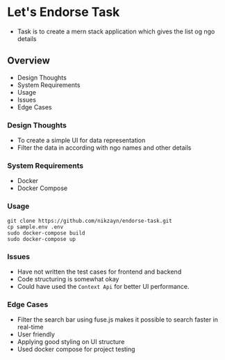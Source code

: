 # Let's Endorse Task
- Task is to create a mern stack application which gives the list og ngo details

## Overview
- Design Thoughts
- System Requirements
- Usage
- Issues
- Edge Cases

### Design Thoughts
- To create a simple UI for data representation
- Filter the data in according with ngo names and other details

### System Requirements
- Docker
- Docker Compose

### Usage
```
git clone https://github.com/nikzayn/endorse-task.git
cp sample.env .env
sudo docker-compose build
sudo docker-compose up
```

### Issues
- Have not written the test cases for frontend and backend
- Code structuring is somewhat okay
- Could have used the  ```Context Api``` for better UI performance.

### Edge Cases
- Filter the search bar using fuse.js makes it possible to search faster in real-time
- User friendly
- Applying good styling on UI structure
- Used docker compose for project testing